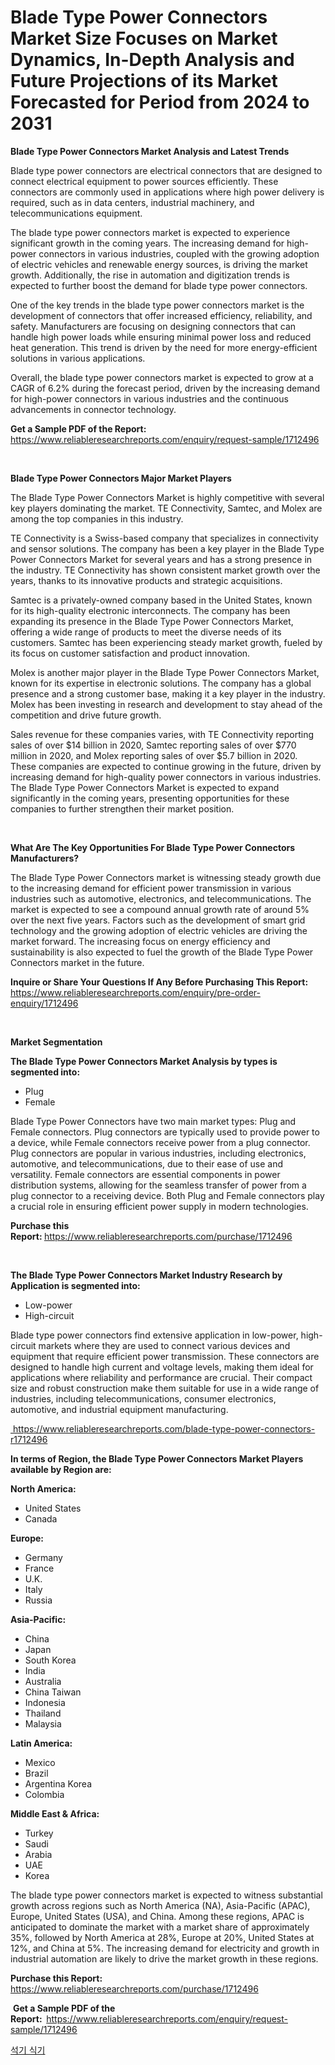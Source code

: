 <p><h1>Blade Type Power Connectors Market Size Focuses on Market Dynamics, In-Depth Analysis and Future Projections of its Market Forecasted for Period from 2024 to 2031</h1></p><p><strong>Blade Type Power Connectors Market Analysis and Latest Trends</strong></p>
<p><p>Blade type power connectors are electrical connectors that are designed to connect electrical equipment to power sources efficiently. These connectors are commonly used in applications where high power delivery is required, such as in data centers, industrial machinery, and telecommunications equipment.</p><p>The blade type power connectors market is expected to experience significant growth in the coming years. The increasing demand for high-power connectors in various industries, coupled with the growing adoption of electric vehicles and renewable energy sources, is driving the market growth. Additionally, the rise in automation and digitization trends is expected to further boost the demand for blade type power connectors.</p><p>One of the key trends in the blade type power connectors market is the development of connectors that offer increased efficiency, reliability, and safety. Manufacturers are focusing on designing connectors that can handle high power loads while ensuring minimal power loss and reduced heat generation. This trend is driven by the need for more energy-efficient solutions in various applications.</p><p>Overall, the blade type power connectors market is expected to grow at a CAGR of 6.2% during the forecast period, driven by the increasing demand for high-power connectors in various industries and the continuous advancements in connector technology.</p></p>
<p><strong>Get a Sample PDF of the Report:&nbsp;</strong> <a href="https://www.reliableresearchreports.com/enquiry/request-sample/1712496">https://www.reliableresearchreports.com/enquiry/request-sample/1712496</a></p>
<p>&nbsp;</p>
<p><strong>Blade Type Power Connectors Major Market Players</strong></p>
<p><p>The Blade Type Power Connectors Market is highly competitive with several key players dominating the market. TE Connectivity, Samtec, and Molex are among the top companies in this industry.</p><p>TE Connectivity is a Swiss-based company that specializes in connectivity and sensor solutions. The company has been a key player in the Blade Type Power Connectors Market for several years and has a strong presence in the industry. TE Connectivity has shown consistent market growth over the years, thanks to its innovative products and strategic acquisitions.</p><p>Samtec is a privately-owned company based in the United States, known for its high-quality electronic interconnects. The company has been expanding its presence in the Blade Type Power Connectors Market, offering a wide range of products to meet the diverse needs of its customers. Samtec has been experiencing steady market growth, fueled by its focus on customer satisfaction and product innovation.</p><p>Molex is another major player in the Blade Type Power Connectors Market, known for its expertise in electronic solutions. The company has a global presence and a strong customer base, making it a key player in the industry. Molex has been investing in research and development to stay ahead of the competition and drive future growth.</p><p>Sales revenue for these companies varies, with TE Connectivity reporting sales of over $14 billion in 2020, Samtec reporting sales of over $770 million in 2020, and Molex reporting sales of over $5.7 billion in 2020. These companies are expected to continue growing in the future, driven by increasing demand for high-quality power connectors in various industries. The Blade Type Power Connectors Market is expected to expand significantly in the coming years, presenting opportunities for these companies to further strengthen their market position.</p></p>
<p>&nbsp;</p>
<p><strong>What Are The Key Opportunities For Blade Type Power Connectors Manufacturers?</strong></p>
<p><p>The Blade Type Power Connectors market is witnessing steady growth due to the increasing demand for efficient power transmission in various industries such as automotive, electronics, and telecommunications. The market is expected to see a compound annual growth rate of around 5% over the next five years. Factors such as the development of smart grid technology and the growing adoption of electric vehicles are driving the market forward. The increasing focus on energy efficiency and sustainability is also expected to fuel the growth of the Blade Type Power Connectors market in the future.</p></p>
<p><strong>Inquire or Share Your Questions If Any Before Purchasing This Report:</strong> <a href="https://www.reliableresearchreports.com/enquiry/pre-order-enquiry/1712496">https://www.reliableresearchreports.com/enquiry/pre-order-enquiry/1712496</a></p>
<p>&nbsp;</p>
<p><strong>Market Segmentation</strong></p>
<p><strong>The Blade Type Power Connectors Market Analysis by types is segmented into:</strong></p>
<p><ul><li>Plug</li><li>Female</li></ul></p>
<p><p>Blade Type Power Connectors have two main market types: Plug and Female connectors. Plug connectors are typically used to provide power to a device, while Female connectors receive power from a plug connector. Plug connectors are popular in various industries, including electronics, automotive, and telecommunications, due to their ease of use and versatility. Female connectors are essential components in power distribution systems, allowing for the seamless transfer of power from a plug connector to a receiving device. Both Plug and Female connectors play a crucial role in ensuring efficient power supply in modern technologies.</p></p>
<p><strong>Purchase this Report:&nbsp;</strong><a href="https://www.reliableresearchreports.com/purchase/1712496">https://www.reliableresearchreports.com/purchase/1712496</a></p>
<p>&nbsp;</p>
<p><strong>The Blade Type Power Connectors Market Industry Research by Application is segmented into:</strong></p>
<p><ul><li>Low-power</li><li>High-circuit</li></ul></p>
<p><p>Blade type power connectors find extensive application in low-power, high-circuit markets where they are used to connect various devices and equipment that require efficient power transmission. These connectors are designed to handle high current and voltage levels, making them ideal for applications where reliability and performance are crucial. Their compact size and robust construction make them suitable for use in a wide range of industries, including telecommunications, consumer electronics, automotive, and industrial equipment manufacturing.</p></p>
<p><a href="https://www.reliableresearchreports.com/blade-type-power-connectors-r1712496">&nbsp;https://www.reliableresearchreports.com/blade-type-power-connectors-r1712496</a></p>
<p><strong>In terms of Region, the Blade Type Power Connectors Market Players available by Region are:</strong></p>
<p>
    <p> <strong> North America: </strong>
        <ul>
            <li>United States</li>
            <li>Canada</li>
        </ul>
        </p> 
    <p> <strong> Europe: </strong>
        <ul>
            <li>Germany</li>
            <li>France</li>
            <li>U.K.</li>
            <li>Italy</li>
            <li>Russia</li>
        </ul>
        </p> 
    <p> <strong> Asia-Pacific: </strong>
        <ul>
            <li>China</li>
            <li>Japan</li>
            <li>South Korea</li>
            <li>India</li>
            <li>Australia</li>
            <li>China Taiwan</li>
            <li>Indonesia</li>
            <li>Thailand</li>
            <li>Malaysia</li>
        </ul>
        </p> 
    <p> <strong> Latin America: </strong>
        <ul>
            <li>Mexico</li>
            <li>Brazil</li>
            <li>Argentina Korea</li>
            <li>Colombia</li>
        </ul>
        </p> 
    <p> <strong> Middle East & Africa: </strong>
        <ul>
            <li>Turkey</li>
            <li>Saudi</li>
            <li>Arabia</li>
            <li>UAE</li>
            <li>Korea</li>
        </ul>
    </p>
    </p>
<p><p>The blade type power connectors market is expected to witness substantial growth across regions such as North America (NA), Asia-Pacific (APAC), Europe, United States (USA), and China. Among these regions, APAC is anticipated to dominate the market with a market share of approximately 35%, followed by North America at 28%, Europe at 20%, United States at 12%, and China at 5%. The increasing demand for electricity and growth in industrial automation are likely to drive the market growth in these regions.</p></p>
<p><strong>Purchase this Report: </strong><a href="https://www.reliableresearchreports.com/purchase/1712496">https://www.reliableresearchreports.com/purchase/1712496</a></p>
<p>&nbsp;<strong>Get a Sample PDF of the Report:&nbsp;&nbsp;</strong><a href="https://www.reliableresearchreports.com/enquiry/request-sample/1712496">https://www.reliableresearchreports.com/enquiry/request-sample/1712496</a></p>
<p><strong></strong></p>
<p><p><a href="https://github.com/lzrvbyqzftro57/Market-Research-Report-List-1/blob/main/777747520551.md">석기 식기</a></p></p>